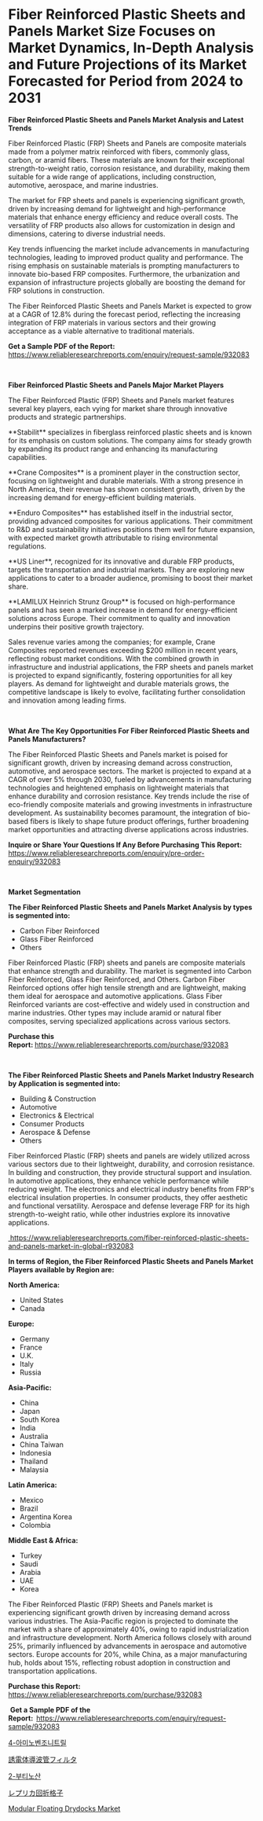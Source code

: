 <p><h1>Fiber Reinforced Plastic Sheets and Panels Market Size Focuses on Market Dynamics, In-Depth Analysis and Future Projections of its Market Forecasted for Period from 2024 to 2031</h1></p><p><strong>Fiber Reinforced Plastic Sheets and Panels Market Analysis and Latest Trends</strong></p>
<p><p>Fiber Reinforced Plastic (FRP) Sheets and Panels are composite materials made from a polymer matrix reinforced with fibers, commonly glass, carbon, or aramid fibers. These materials are known for their exceptional strength-to-weight ratio, corrosion resistance, and durability, making them suitable for a wide range of applications, including construction, automotive, aerospace, and marine industries.</p><p>The market for FRP sheets and panels is experiencing significant growth, driven by increasing demand for lightweight and high-performance materials that enhance energy efficiency and reduce overall costs. The versatility of FRP products also allows for customization in design and dimensions, catering to diverse industrial needs. </p><p>Key trends influencing the market include advancements in manufacturing technologies, leading to improved product quality and performance. The rising emphasis on sustainable materials is prompting manufacturers to innovate bio-based FRP composites. Furthermore, the urbanization and expansion of infrastructure projects globally are boosting the demand for FRP solutions in construction.</p><p>The Fiber Reinforced Plastic Sheets and Panels Market is expected to grow at a CAGR of 12.8% during the forecast period, reflecting the increasing integration of FRP materials in various sectors and their growing acceptance as a viable alternative to traditional materials.</p></p>
<p><strong>Get a Sample PDF of the Report:&nbsp;</strong> <a href="https://www.reliableresearchreports.com/enquiry/request-sample/932083">https://www.reliableresearchreports.com/enquiry/request-sample/932083</a></p>
<p>&nbsp;</p>
<p><strong>Fiber Reinforced Plastic Sheets and Panels Major Market Players</strong></p>
<p><p>The Fiber Reinforced Plastic (FRP) Sheets and Panels market features several key players, each vying for market share through innovative products and strategic partnerships. </p><p>**Stabilit** specializes in fiberglass reinforced plastic sheets and is known for its emphasis on custom solutions. The company aims for steady growth by expanding its product range and enhancing its manufacturing capabilities.</p><p>**Crane Composites** is a prominent player in the construction sector, focusing on lightweight and durable materials. With a strong presence in North America, their revenue has shown consistent growth, driven by the increasing demand for energy-efficient building materials.</p><p>**Enduro Composites** has established itself in the industrial sector, providing advanced composites for various applications. Their commitment to R&D and sustainability initiatives positions them well for future expansion, with expected market growth attributable to rising environmental regulations.</p><p>**US Liner**, recognized for its innovative and durable FRP products, targets the transportation and industrial markets. They are exploring new applications to cater to a broader audience, promising to boost their market share.</p><p>**LAMILUX Heinrich Strunz Group** is focused on high-performance panels and has seen a marked increase in demand for energy-efficient solutions across Europe. Their commitment to quality and innovation underpins their positive growth trajectory.</p><p>Sales revenue varies among the companies; for example, Crane Composites reported revenues exceeding $200 million in recent years, reflecting robust market conditions. With the combined growth in infrastructure and industrial applications, the FRP sheets and panels market is projected to expand significantly, fostering opportunities for all key players. As demand for lightweight and durable materials grows, the competitive landscape is likely to evolve, facilitating further consolidation and innovation among leading firms.</p></p>
<p>&nbsp;</p>
<p><strong>What Are The Key Opportunities For Fiber Reinforced Plastic Sheets and Panels Manufacturers?</strong></p>
<p><p>The Fiber Reinforced Plastic Sheets and Panels market is poised for significant growth, driven by increasing demand across construction, automotive, and aerospace sectors. The market is projected to expand at a CAGR of over 5% through 2030, fueled by advancements in manufacturing technologies and heightened emphasis on lightweight materials that enhance durability and corrosion resistance. Key trends include the rise of eco-friendly composite materials and growing investments in infrastructure development. As sustainability becomes paramount, the integration of bio-based fibers is likely to shape future product offerings, further broadening market opportunities and attracting diverse applications across industries.</p></p>
<p><strong>Inquire or Share Your Questions If Any Before Purchasing This Report:</strong> <a href="https://www.reliableresearchreports.com/enquiry/pre-order-enquiry/932083">https://www.reliableresearchreports.com/enquiry/pre-order-enquiry/932083</a></p>
<p>&nbsp;</p>
<p><strong>Market Segmentation</strong></p>
<p><strong>The Fiber Reinforced Plastic Sheets and Panels Market Analysis by types is segmented into:</strong></p>
<p><ul><li>Carbon Fiber Reinforced</li><li>Glass Fiber Reinforced</li><li>Others</li></ul></p>
<p><p>Fiber Reinforced Plastic (FRP) sheets and panels are composite materials that enhance strength and durability. The market is segmented into Carbon Fiber Reinforced, Glass Fiber Reinforced, and Others. Carbon Fiber Reinforced options offer high tensile strength and are lightweight, making them ideal for aerospace and automotive applications. Glass Fiber Reinforced variants are cost-effective and widely used in construction and marine industries. Other types may include aramid or natural fiber composites, serving specialized applications across various sectors.</p></p>
<p><strong>Purchase this Report:&nbsp;</strong><a href="https://www.reliableresearchreports.com/purchase/932083">https://www.reliableresearchreports.com/purchase/932083</a></p>
<p>&nbsp;</p>
<p><strong>The Fiber Reinforced Plastic Sheets and Panels Market Industry Research by Application is segmented into:</strong></p>
<p><ul><li>Building & Construction</li><li>Automotive</li><li>Electronics & Electrical</li><li>Consumer Products</li><li>Aerospace & Defense</li><li>Others</li></ul></p>
<p><p>Fiber Reinforced Plastic (FRP) sheets and panels are widely utilized across various sectors due to their lightweight, durability, and corrosion resistance. In building and construction, they provide structural support and insulation. In automotive applications, they enhance vehicle performance while reducing weight. The electronics and electrical industry benefits from FRP's electrical insulation properties. In consumer products, they offer aesthetic and functional versatility. Aerospace and defense leverage FRP for its high strength-to-weight ratio, while other industries explore its innovative applications.</p></p>
<p><a href="https://www.reliableresearchreports.com/fiber-reinforced-plastic-sheets-and-panels-market-in-global-r932083">&nbsp;https://www.reliableresearchreports.com/fiber-reinforced-plastic-sheets-and-panels-market-in-global-r932083</a></p>
<p><strong>In terms of Region, the Fiber Reinforced Plastic Sheets and Panels Market Players available by Region are:</strong></p>
<p>
    <p> <strong> North America: </strong>
        <ul>
            <li>United States</li>
            <li>Canada</li>
        </ul>
        </p> 
    <p> <strong> Europe: </strong>
        <ul>
            <li>Germany</li>
            <li>France</li>
            <li>U.K.</li>
            <li>Italy</li>
            <li>Russia</li>
        </ul>
        </p> 
    <p> <strong> Asia-Pacific: </strong>
        <ul>
            <li>China</li>
            <li>Japan</li>
            <li>South Korea</li>
            <li>India</li>
            <li>Australia</li>
            <li>China Taiwan</li>
            <li>Indonesia</li>
            <li>Thailand</li>
            <li>Malaysia</li>
        </ul>
        </p> 
    <p> <strong> Latin America: </strong>
        <ul>
            <li>Mexico</li>
            <li>Brazil</li>
            <li>Argentina Korea</li>
            <li>Colombia</li>
        </ul>
        </p> 
    <p> <strong> Middle East & Africa: </strong>
        <ul>
            <li>Turkey</li>
            <li>Saudi</li>
            <li>Arabia</li>
            <li>UAE</li>
            <li>Korea</li>
        </ul>
    </p>
    </p>
<p><p>The Fiber Reinforced Plastic (FRP) Sheets and Panels market is experiencing significant growth driven by increasing demand across various industries. The Asia-Pacific region is projected to dominate the market with a share of approximately 40%, owing to rapid industrialization and infrastructure development. North America follows closely with around 25%, primarily influenced by advancements in aerospace and automotive sectors. Europe accounts for 20%, while China, as a major manufacturing hub, holds about 15%, reflecting robust adoption in construction and transportation applications.</p></p>
<p><strong>Purchase this Report: </strong><a href="https://www.reliableresearchreports.com/purchase/932083">https://www.reliableresearchreports.com/purchase/932083</a></p>
<p>&nbsp;<strong>Get a Sample PDF of the Report:&nbsp;&nbsp;</strong><a href="https://www.reliableresearchreports.com/enquiry/request-sample/932083">https://www.reliableresearchreports.com/enquiry/request-sample/932083</a></p>
<p><strong></strong></p>
<p><p><a href="https://medium.com/@chungcameron76/%EC%84%B8%EA%B3%84-4-aminobenzonitrile-market-%EC%9D%80-2024%EC%97%90%EC%84%9C-2031%EB%A1%9C-%EC%97%B0%ED%8F%89%EA%B7%A0-%EC%A6%9D%EA%B0%80%EC%9C%A8%EC%9D%84-%EB%B3%B4%EC%9D%BC-%EA%B2%83%EC%9C%BC%EB%A1%9C-%EC%98%88%EC%83%81%EB%90%A9%EB%8B%88%EB%8B%A4-0275ebec7ba7">4-아미노벤조니트릴</a></p><p><a href="https://medium.com/@vedakuvlis2023/dielectric-waveguide-filter-market-%E3%81%AF-%E3%82%B3%E3%82%B9%E3%83%88%E7%AE%A1%E7%90%86%E3%81%A8%E5%8A%B9%E7%8E%87%E5%90%91%E4%B8%8A%E3%82%92%E5%84%AA%E5%85%88%E3%81%97%E3%81%BE%E3%81%99-%E3%81%95%E3%82%89%E3%81%AB-%E5%A0%B1%E5%91%8A%E6%9B%B8%E3%81%AF%E5%B8%82%E5%A0%B4%E3%81%AE%E9%9C%80%E8%A6%81%E9%9D%A2%E3%81%A8%E4%BE%9B%E7%B5%A6%E9%9D%A2%E3%81%AE%E4%B8%A1%E6%96%B9%E3%82%92%E3%82%AB%E3%83%90%E3%83%BC%E3%81%97%E3%81%A6%E3%81%84%E3%81%BE%E3%81%99-dielectric-1ed1fe7c8e3b">誘電体導波管フィルタ</a></p><p><a href="https://medium.com/@chungcameron76/%EC%84%B8%EA%B3%84-2-butynoic-acid-market-%EC%9D%80-2024%EC%97%90%EC%84%9C-2031%EB%A1%9C-%EC%97%B0%ED%8F%89%EA%B7%A0-%EC%A6%9D%EA%B0%80%EC%9C%A8%EC%9D%84-%EB%B3%B4%EC%9D%BC-%EA%B2%83%EC%9C%BC%EB%A1%9C-%EC%98%88%EC%83%81%EB%90%A9%EB%8B%88%EB%8B%A4-ef7fec2e1ea3">2-부티노산</a></p><p><a href="https://medium.com/@vedakuvlis2023/replica-diffraction-gratings-market-%E3%81%AF-%E3%82%B3%E3%82%B9%E3%83%88%E7%AE%A1%E7%90%86%E3%81%A8%E5%8A%B9%E7%8E%87%E5%90%91%E4%B8%8A%E3%82%92%E5%84%AA%E5%85%88%E3%81%97%E3%81%BE%E3%81%99-%E3%81%95%E3%82%89%E3%81%AB-%E5%A0%B1%E5%91%8A%E6%9B%B8%E3%81%AF%E5%B8%82%E5%A0%B4%E3%81%AE%E9%9C%80%E8%A6%81%E9%9D%A2%E3%81%A8%E4%BE%9B%E7%B5%A6%E9%9D%A2%E3%81%AE%E4%B8%A1%E6%96%B9%E3%82%92%E3%82%AB%E3%83%90%E3%83%BC%E3%81%97%E3%81%A6%E3%81%84%E3%81%BE%E3%81%99-replica-741b5d6a1de2">レプリカ回折格子</a></p><p><a href="https://issuu.com/reportprime-2/docs/modular-floating-drydocks-market-si_d9017c9ca37813">Modular Floating Drydocks Market</a></p></p>